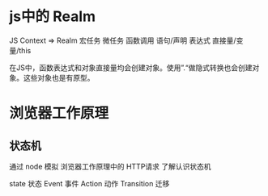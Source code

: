 # js中的 Realm
JS Context => Realm
宏任务
微任务
函数调用
语句/声明
表达式
直接量/变量/this

在JS中，函数表达式和对象直接量均会创建对象。使用”.“做隐式转换也会创建对象。这些对象也是有原型。

# 浏览器工作原理 

## 状态机
  通过 node 模拟 浏览器工作原理中的 HTTP请求 了解认识状态机 

  state 状态
  Event 事件
  Action 动作
  Transition 迁移



